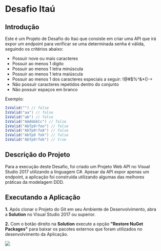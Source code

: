 # Desafio Itaú

## Introdução

Este é um Projeto de Desafio do Itaú que consiste em criar uma API que irá expor um endpoint para verificar se uma determinada senha é válida, seguindo os critérios abaixo:

- Possuir nove ou mais caracteres
- Possuir ao menos 1 dígito
- Possuir ao menos 1 letra minúscula
- Possuir ao menos 1 letra maiúscula
- Possuir ao menos 1 dos caracteres especiais a seguir: !@#$%^&*()-+
- Não possuir caracteres repetidos dentro do conjunto
- Não possuir espaços em branco

Exemplo: 
```c#
IsValid("") // false
IsValid("aa") // false
IsValid("ab") // false
IsValid("AAAbbbCc") // false
IsValid("AbTp9!foo") // false 
IsValid("AbTp9!foA") // false
IsValid("AbTp9 fok") // false
IsValid("AbTp9!fok") // true
```
## Descrição do Projeto

Para a execução deste Desafio, foi criado um Projeto Web API no Visual Studio 2017 utilizando a linguagem C#. Apesar da API expor apenas um endpoint, a aplicação foi construída utilizando algumas das melhores práticas da modelagem DDD.

## Executando a Aplicação

**1.** Após clonar o Projeto do Git em seu Ambiente de Desenvolvimento, abra a **Solution** no Visual Studio 2017 ou superior.

**2.** Com o botão direito na **Solution** execute a opção **"Restore NuGet Packages"** para baixar os pacotes externos que foram utilizados no desenvolvimento da Aplicação.

<img src="https://github.com/souzadeveloper/challenge-itau/images/readme01.png">
